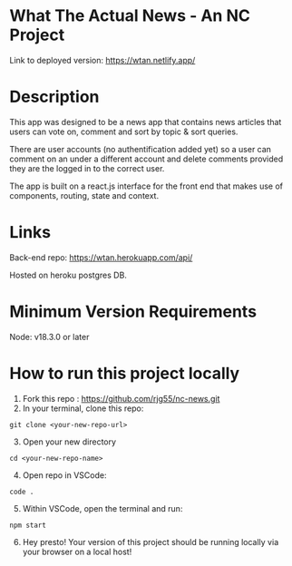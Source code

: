 # What The Actual News - An NC Project

Link to deployed version: https://wtan.netlify.app/

# Description

This app was designed to be a news app that contains news articles that users can vote on, comment and sort by topic & sort queries.

There are user accounts (no authentification added yet) so a user can comment on an under a different account and delete comments provided they are the logged in to the correct user.

The app is built on a react.js interface for the front end that makes use of components, routing, state and context.

# Links

Back-end repo: https://wtan.herokuapp.com/api/

Hosted on heroku postgres DB.

# Minimum Version Requirements

Node: v18.3.0 or later

# How to run this project locally

1. Fork this repo : https://github.com/rjg55/nc-news.git
2. In your terminal, clone this repo:

```
git clone <your-new-repo-url>
```

3. Open your new directory

```
cd <your-new-repo-name>
```

4. Open repo in VSCode:

```
code .
```

5. Within VSCode, open the terminal and run:

```
npm start
```

6. Hey presto! Your version of this project should be running locally via your browser on a local host!
